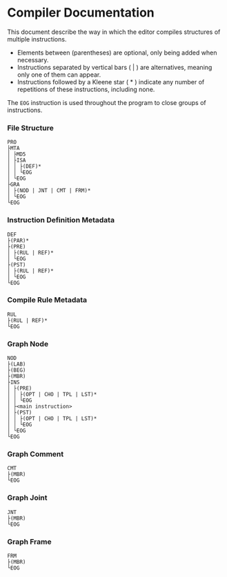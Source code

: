 # Compiler Documentation
This document describe the way in which the editor compiles structures of multiple instructions.
- Elements between (parentheses) are optional, only being added when necessary.
- Instructions separated by vertical bars ( | ) are alternatives, meaning only one of them can appear.
- Instructions followed by a Kleene star ( * ) indicate any number of repetitions of these instructions, including none.

The `EOG` instruction is used throughout the program to close groups of instructions.

### File Structure
```
PRO
├MTA
│ ├MD5
│ ├ISA
│ │ ├(DEF)*
│ │ └EOG
│ └EOG
├GRA
│ ├(NOD | JNT | CMT | FRM)*
│ └EOG
└EOG
```

### Instruction Definition Metadata
```
DEF
├(PAR)*
├(PRE)
│ ├(RUL | REF)*
│ └EOG
├(PST)
│ ├(RUL | REF)*
│ └EOG
└EOG
```

### Compile Rule Metadata
```
RUL
├(RUL | REF)*
└EOG
```

### Graph Node
```
NOD
├(LAB)
├(BEG)
├(MBR)
├INS
│ ├(PRE)
│ │ ├(OPT | CHO | TPL | LST)*
│ │ └EOG
│ ├<main instruction>
│ ├(PST)
│ │ ├(OPT | CHO | TPL | LST)*
│ │ └EOG
│ └EOG
└EOG
```

### Graph Comment
```
CMT
├(MBR)
└EOG
```

### Graph Joint
```
JNT
├(MBR)
└EOG
```

### Graph Frame
```
FRM
├(MBR)
└EOG
```
